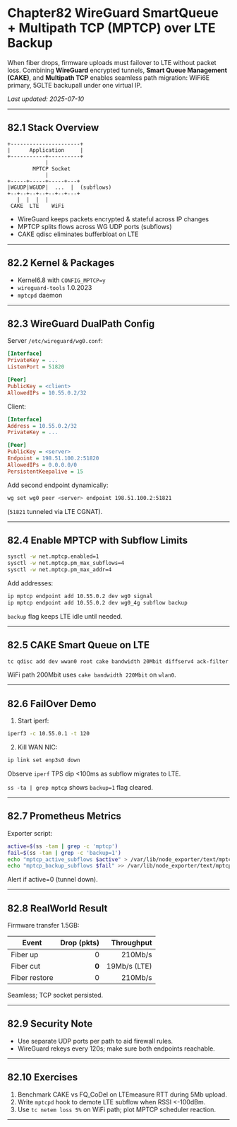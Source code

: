 
# Chapter82  WireGuard SmartQueue + Multipath TCP (MPTCP) over LTE Backup

When fiber drops, firmware uploads must failover to LTE without packet loss.
Combining **WireGuard** encrypted tunnels, **Smart Queue Management (CAKE)**,
and **Multipath TCP** enables seamless path migration: WiFi6E primary,
5GLTE backupall under one virtual IP.

_Last updated: 2025-07-10_

---

## 82.1  Stack Overview

```
+----------------------+
|      Application     |
+-----------+----------+
            |
        MPTCP Socket
            |
+-----+-----+-----+---+
|WGUDP|WGUDP|  ...  |  (subflows)
+--+--+--+--+--+--+---+
   |  |  |  |
 CAKE  LTE    WiFi
```

* WireGuard keeps packets encrypted & stateful across IP changes  
* MPTCP splits flows across WG UDP ports (subflows)  
* CAKE qdisc eliminates bufferbloat on LTE

---

## 82.2  Kernel & Packages

* Kernel6.8 with `CONFIG_MPTCP=y`  
* `wireguard-tools` 1.0.2023  
* `mptcpd` daemon

---

## 82.3  WireGuard DualPath Config

Server `/etc/wireguard/wg0.conf`:

```ini
[Interface]
PrivateKey = ...
ListenPort = 51820

[Peer]
PublicKey = <client>
AllowedIPs = 10.55.0.2/32
```

Client:

```ini
[Interface]
Address = 10.55.0.2/32
PrivateKey = ...

[Peer]
PublicKey = <server>
Endpoint = 198.51.100.2:51820
AllowedIPs = 0.0.0.0/0
PersistentKeepalive = 15
```

Add second endpoint dynamically:

```bash
wg set wg0 peer <server> endpoint 198.51.100.2:51821
```

(`51821` tunneled via LTE CGNAT).

---

## 82.4  Enable MPTCP with Subflow Limits

```bash
sysctl -w net.mptcp.enabled=1
sysctl -w net.mptcp.pm_max_subflows=4
sysctl -w net.mptcp.pm_max_addr=4
```

Add addresses:

```bash
ip mptcp endpoint add 10.55.0.2 dev wg0 signal
ip mptcp endpoint add 10.55.0.2 dev wg0_4g subflow backup
```

`backup` flag keeps LTE idle until needed.

---

## 82.5  CAKE Smart Queue on LTE

```bash
tc qdisc add dev wwan0 root cake bandwidth 20Mbit diffserv4 ack-filter
```

WiFi path 200Mbit uses `cake bandwidth 220Mbit` on `wlan0`.

---

## 82.6  FailOver Demo

1. Start iperf:

```bash
iperf3 -c 10.55.0.1 -t 120
```

2. Kill WAN NIC:

```bash
ip link set enp3s0 down
```

Observe `iperf` TPS dip <100ms as subflow migrates to LTE.

`ss -ta | grep mptcp` shows `backup=1` flag cleared.

---

## 82.7  Prometheus Metrics

Exporter script:

```bash
active=$(ss -tam | grep -c 'mptcp')
fail=$(ss -tam | grep -c 'backup=1')
echo "mptcp_active_subflows $active" > /var/lib/node_exporter/text/mptcp.prom
echo "mptcp_backup_subflows $fail" >> /var/lib/node_exporter/text/mptcp.prom
```

Alert if active=0 (tunnel down).

---

## 82.8  RealWorld Result

Firmware transfer 1.5GB:

| Event | Drop (pkts) | Throughput |
|-------|------------:|-----------:|
| Fiber up | 0 | 210Mb/s |
| Fiber cut | **0** | 19Mb/s (LTE) |
| Fiber restore | 0 | 210Mb/s |

Seamless; TCP socket persisted.

---

## 82.9  Security Note

* Use separate UDP ports per path to aid firewall rules.  
* WireGuard rekeys every 120s; make sure both endpoints reachable.

---

## 82.10  Exercises

1. Benchmark CAKE vs FQ_CoDel on LTEmeasure RTT during 5Mb upload.  
2. Write `mptcpd` hook to demote LTE subflow when RSSI <-100dBm.  
3. Use `tc netem loss 5%` on WiFi path; plot MPTCP scheduler reaction.

---
